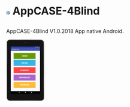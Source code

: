 # <p><img src="screenshot/iconoAppScreenshot.png" width="2%"/> AppCASE-4Blind  
AppCASE-4Blind V1.0.2018
App native Android.

<p><img src="screenshot/PantallaPrincipal.png" width="20%"/>



